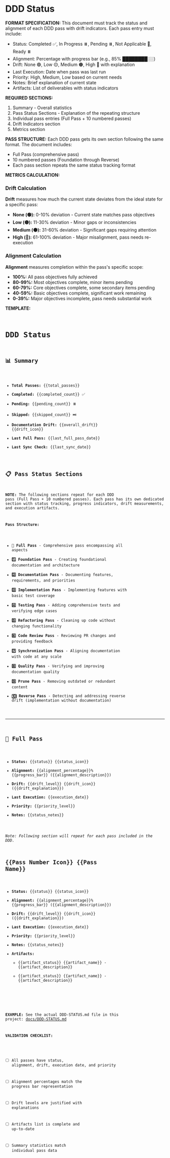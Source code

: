 # DDD Status

**FORMAT SPECIFICATION:** This document must track the status and alignment of each DDD pass with drift indicators. Each pass entry must include:
- Status: Completed ✅, In Progress ⏸️, Pending ⏸️, Not Applicable 🚫, Ready ⏸️
- Alignment: Percentage with progress bar (e.g., 85% ████████░░)
- Drift: None 🟢, Low 🟡, Medium 🟠, High 🔴 with explanation
- Last Execution: Date when pass was last run
- Priority: High, Medium, Low based on current needs
- Notes: Brief explanation of current state
- Artifacts: List of deliverables with status indicators

**REQUIRED SECTIONS:**
1. Summary - Overall statistics
2. Pass Status Sections - Explanation of the repeating structure
3. Individual pass entries (Full Pass + 10 numbered passes)
4. Drift Indicators section
5. Metrics section

**PASS STRUCTURE:** Each DDD pass gets its own section following the same format. The document includes:
- Full Pass (comprehensive pass)
- 10 numbered passes (Foundation through Reverse)
- Each pass section repeats the same status tracking format

**METRICS CALCULATION:**

### Drift Calculation
**Drift** measures how much the current state deviates from the ideal state for a specific pass:
- **None (🟢):** 0-10% deviation - Current state matches pass objectives
- **Low (🟡):** 11-30% deviation - Minor gaps or inconsistencies
- **Medium (🟠):** 31-60% deviation - Significant gaps requiring attention
- **High (🔴):** 61-100% deviation - Major misalignment, pass needs re-execution

### Alignment Calculation
**Alignment** measures completion within the pass's specific scope:
- **100%:** All pass objectives fully achieved
- **80-99%:** Most objectives complete, minor items pending
- **60-79%:** Core objectives complete, some secondary items pending
- **40-59%:** Basic objectives complete, significant work remaining
- **0-39%:** Major objectives incomplete, pass needs substantial work

**TEMPLATE:**
<code>
# DDD Status

## 📊 Summary
- **Total Passes:** {{total_passes}}
- **Completed:** {{completed_count}} ✅
- **Pending:** {{pending_count}} ⏸️
- **Skipped:** {{skipped_count}} ⏭️
- **Documentation Drift:** {{overall_drift}} {{drift_icon}}
- **Last Full Pass:** {{last_full_pass_date}}
- **Last Sync Check:** {{last_sync_date}}

## 📋 Pass Status Sections

**NOTE:** The following sections repeat for each DDD pass (Full Pass + 10 numbered passes). Each pass has its own dedicated section with status tracking, progress indicators, drift measurements, and execution artifacts.

**Pass Structure:**
- **🔄 Full Pass** - Comprehensive pass encompassing all aspects
- **1️⃣ Foundation Pass** - Creating foundational documentation and architecture
- **2️⃣ Documentation Pass** - Documenting features, requirements, and priorities
- **3️⃣ Implementation Pass** - Implementing features with basic test coverage
- **4️⃣ Testing Pass** - Adding comprehensive tests and verifying edge cases
- **5️⃣ Refactoring Pass** - Cleaning up code without changing functionality
- **6️⃣ Code Review Pass** - Reviewing PR changes and providing feedback
- **7️⃣ Synchronization Pass** - Aligning documentation with code at any scale
- **8️⃣ Quality Pass** - Verifying and improving documentation quality
- **9️⃣ Prune Pass** - Removing outdated or redundant content
- **🔟 Reverse Pass** - Detecting and addressing reverse drift (implementation without documentation)

---

## 🔄 Full Pass
- **Status:** {{status}} {{status_icon}}
- **Alignment:** {{alignment_percentage}}% {{progress_bar}} ({{alignment_description}})
- **Drift:** {{drift_level}} {{drift_icon}} ({{drift_explanation}})
- **Last Execution:** {{execution_date}}
- **Priority:** {{priority_level}}
- **Notes:** {{status_notes}}

*Note: Following section will repeat for each pass included in the DDD.*

## {{Pass Number Icon}} {{Pass Name}}
- **Status:** {{status}} {{status_icon}}
- **Alignment:** {{alignment_percentage}}% {{progress_bar}} ({{alignment_description}})
- **Drift:** {{drift_level}} {{drift_icon}} ({{drift_explanation}})
- **Last Execution:** {{execution_date}}
- **Priority:** {{priority_level}}
- **Notes:** {{status_notes}}
- **Artifacts:**
  - {{artifact_status}} {{artifact_name}} - {{artifact_description}}
  - {{artifact_status}} {{artifact_name}} - {{artifact_description}}
</template>

**EXAMPLE:** See the actual DDD-STATUS.md file in this project: [docs/DDD-STATUS.md]({{DDD_REMOTE_BASE}}/docs/DDD-STATUS.md)

**VALIDATION CHECKLIST:**
- [ ] All passes have status, alignment, drift, execution date, and priority
- [ ] Alignment percentages match the progress bar representation
- [ ] Drift levels are justified with explanations
- [ ] Artifacts list is complete and up-to-date
- [ ] Summary statistics match individual pass data

